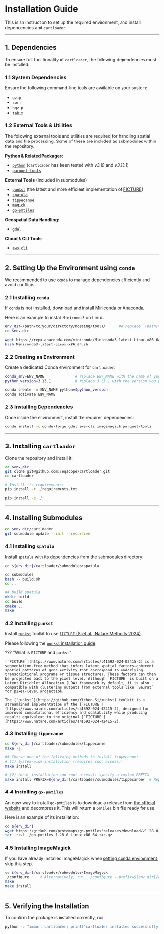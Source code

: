 # Installation Guide

This is an instruction to set up the required environment, and install dependencies and `cartloader`.

---

## 1. Dependencies

To ensure full functionality of `cartloader`, the following dependencies must be installed:

### **1.1 System Dependencies**  

Ensure the following command-line tools are available on your system:  

- `gzip`  
- `sort`  
- `bgzip`  
- `tabix`  

### **1.2 External Tools & Utilities**  
The following external tools and utilities are required for handling spatial data and file processing. Some of these are included as submodules within the repository.

**Python & Related Packages:**

- [`python`](https://www.python.org/) (`cartloader` has been tested with *v3.10* and *v3.13.1*)
- [`parquet-tools`](https://github.com/apache/parquet-mr/tree/master/parquet-tools)

**External Tools** (Included in submodules)

- [`punkst`](https://github.com/Yichen-Si/punkst) (the latest and more efficient implementation of [FICTURE](https://github.com/seqscope/ficture))
- [`spatula`](https://github.com/seqscope/spatula)
- [`tippecanoe`](https://github.com/mapbox/tippecanoe)
- [`magick`](https://imagemagick.org/)
- [`go-pmtiles`](https://github.com/protomaps/go-pmtiles)

**Geospatial Data Handling:**

- [`gdal`](https://gdal.org/)

**Cloud & CLI Tools:**

- [`aws-cli`](https://aws.amazon.com/cli/)

---

## 2. Setting Up the Environment using `conda`

We recommended to use `conda` to manage dependencies efficiently and avoid conflicts.

### 2.1 Installing `conda`

If `conda` is not installed, download and install [Miniconda](https://docs.conda.io/en/latest/miniconda.html) or [Anaconda](https://www.anaconda.com/products/distribution).

Here is an example to install `Miniconda3` on Linux.

```bash
env_dir=/path/to/your/directory/hosting/tools/      ## replace `/path/to/your/directory/hosting/tools/` by the path to your tool directory
cd $env_dir

wget https://repo.anaconda.com/miniconda/Miniconda3-latest-Linux-x86_64.sh
bash Miniconda3-latest-Linux-x86_64.sh
```

### 2.2 Creating an Environment

Create a dedicated Conda environment for `cartloader`:

```bash
conda_env=ENV_NAME              # replace ENV_NAME with the name of your conda environment
python_version=3.13.1           # replace 3.13.1 with the version you prefer

conda create -n ENV_NAME python=$python_version
conda activate ENV_NAME
```

### 2.3 Installing Dependencies

Once inside the environment, install the required dependencies:

```bash
conda install -c conda-forge gdal aws-cli imagemagick parquet-tools
```

---

## 3. Installing `cartloader`

Clone the repository and install it:

```bash
cd $env_dir
git clone git@github.com:seqscope/cartloader.git
cd cartloader

# Install its requirements:
pip install -r ./requirements.txt

pip install -e ./
```

---

## 4. Installing Submodules
```bash
cd $env_dir/cartloader
git submodule update --init --recursive
```

### 4.1 Installing `spatula`

Install `spatula` with its dependencies from the submodules directory:

```bash
cd ${env_dir}/cartloader/submodules/spatula

cd submodules
bash -x build.sh
cd ..

## build spatula
mkdir build
cd build
cmake ..
make
```

### 4.2 Installing `punkst`

Install [`punkst`](https://github.com/Yichen-Si/punkst) toolkit to use [`FICTURE` (Si et al., Nature Methods 2024)](https://www.nature.com/articles/s41592-024-02415-2).

Please following the [`punkst` installation guide](https://yichen-si.github.io/punkst/install/).

??? "What is `FICTURE` and `punkst`"

    [`FICTURE`](https://www.nature.com/articles/s41592-024-02415-2) is a segmentation-free method that infers latent spatial factors—coherent spatial patterns of gene activity—that correspond to underlying transcriptional programs or tissue structures. These factors can then be projected back to the pixel level. Although `FICTURE` is built on a Latent Dirichlet Allocation (LDA) framework by default, it is also compatible with clustering outputs from external tools like `Seurat` for pixel-level projection.

    The [`punkst`](https://github.com/Yichen-Si/punkst) toolkit is a streamlined implementation of the [`FICTURE`](https://www.nature.com/articles/s41592-024-02415-2), designed for improved computational efficiency and scalability while producing results equivalent to the original [`FICTURE`](https://www.nature.com/articles/s41592-024-02415-2).

### 4.3 Installing `tippecanoe`

```bash
cd ${env_dir}/cartloader/submodules/tippecanoe
make -j

## Choose one of the following methods to install tippecanoe:
# (1) System-wide installation (requires root access):
make install

# (2) Local installation (no root access): specify a custom PREFIX
make install PREFIX=${env_dir}/cartloader/submodules/tippecanoe/  # Replace with your desired installation path
```

### 4.4 Installing `go-pmtiles`
An easy way to install `go-pmtiles` is to download a release from [the official website](https://github.com/protomaps/go-pmtiles/releases) and decompress it.
This will return a `pmtiles` bin file ready for use.

Here is an example of its installation:

```bash
cd ${env_dir}
wget https://github.com/protomaps/go-pmtiles/releases/download/v1.28.0/go-pmtiles_1.28.0_Linux_x86_64.tar.gz ./
tar -zxvf ./go-pmtiles_1.28.0_Linux_x86_64.tar.gz
```

### 4.5 Installing ImageMagick

If you have already installed ImageMagick when [setting conda environment](#23-installing-dependencies), skip this step.

```bash
cd ${env_dir}/cartloader/submodules/ImageMagick
./configure     # Alternatively, run `./configure --prefix=${env_dir}/cartloader/submodules/ImageMagick`.
make 
make install 
```

---

## 5. Verifying the Installation

To confirm the package is installed correctly, run:

```bash
python -c "import cartloader; print('cartloader installed successfully!')"
```
